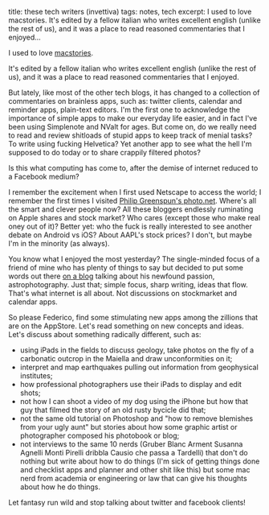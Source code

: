 title: these tech writers (invettiva)
tags: notes, tech
excerpt: I used to love macstories. It's edited by a fellow italian who writes excellent english (unlike the rest of us), and it was a place to read reasoned commentaries that I enjoyed... 

I used to love [macstories](http://macstories.net). 

It's edited by a fellow italian who writes excellent english (unlike the rest of us), and it was a place to read reasoned commentaries that I enjoyed.

But lately, like most of the other tech blogs, it has changed to a collection of commentaries on brainless apps, such as: twitter clients, calendar and reminder apps, plain-text editors. I'm the first one to acknowledge the importance of simple apps to make our everyday life easier, and in fact I've been using Simplenote and NValt for ages. But come on, do we really need to read and review shitloads of stupid apps to keep track of menial tasks? To write using fucking Helvetica? Yet another app to see what the hell I'm supposed to do today or to share crappily filtered photos?

Is this what computing has come to, after the demise of internet reduced to a Facebook medium?

I remember the excitement when I first used Netscape to access the world; I remember the first times I visited [Philip Greenspun's photo.net](http://web.archive.org/web/20000815054252/http://www.photo.net/). Where's all the smart and clever people now? All these bloggers endlessly ruminating on Apple shares and stock market? Who cares (except those who make real oney out of it)? Better yet: who the fuck is really interested to see another debate on Android vs iOS? About AAPL's stock prices? I don't, but maybe I'm in the minority (as always).

You know what I enjoyed the most yesterday? The single-minded focus of a friend of mine who has plenty of things to say but decided to put some words out there [on a blog](http://www.astrodan.com) talking about his newfound passion, astrophotography. Just that; simple focus, sharp writing, ideas that flow. That's what internet is all about. Not discussions on stockmarket and calendar apps.

So please Federico, find some stimulating new apps among the zillions that are on the AppStore. Let's read something on new concepts and ideas. Let's discuss about something radically different, such as:

- using iPads in the fields to discuss geology, take photos on the fly of a carbonatic outcrop in the Maiella and draw unconformities on it;
- interpret and map earthquakes pulling out information from geophysical institutes;
- how professional photographers use their iPads to display and edit shots;
- not how I can shoot a video of my dog using the iPhone but how that guy that filmed the story of an old rusty bycicle did that;
- not the same old tutorial on Photoshop and "how to remove blemishes from your ugly aunt" but stories about how some graphic artist or photographer composed his photobook or blog;
- not interviews to the same 10 nerds (Gruber Blanc Arment Susanna Agnelli Monti Pirelli dribbla Causio che passa a Tardelli) that don't do nothing but write about how to do things (I'm sick of getting things done and checklist apps and planner and other shit like this) but some mac nerd from academia or engineering or law that can give his thoughts about how he do things.

Let fantasy run wild and stop talking about twitter and facebook clients!
